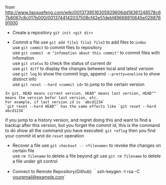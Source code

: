 from http://www.liaoxuefeng.com/wiki/0013739516305929606dd18361248578c67b8067c8c017b000/0013744142037508cf42e51debf49668810645e02887691000

* Create a repository
`git init <git dir>`

* Commit a file
use `git add file1 file2 file3` to add files to `index`  
use `git commit` to commit files to repository  
use `git commit -m "infomation about this commit"` to commit files with infomation  
use `git status` to check the status of current dir  
use `git diff` to display the changes between local and latest version  
use `git log` to show the commit logs, append `--pretty=oneline` to show distinct info  
use `git reset --hard <commit id>` to jump to the certain version  
```
In git, HEAD means current version, HEAD^ means last version, HEAD^^ means the version befor last version, etc.
For example, if last version id is `abcd1234`
`git reset --hard HEAD^` has the same effects like `git reset --hard abcd1234`
```
if you jump to a history version, and regret doing this and want to find a backup after this version, but you forget the commit id, this is the command to do show all the command you have executed:
`git reflog`
then you find your commit id and do `reset` operation

* Recover a file
use `git checkout -- <filename>` to revoke the changes on certain file  
use `rm filename` to delete a file beyond git
use `git rm filename` to delete a file under git control

* Connect to Remote Repository(Github)
｀ssh-keygen -t rsa -C youremail@example.com`
